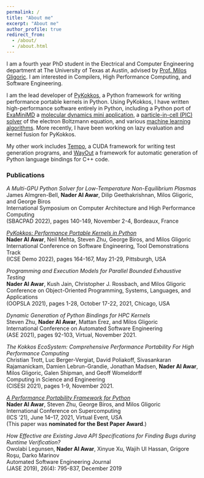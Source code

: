```yaml
---
permalink: /
title: "About me"
excerpt: "About me"
author_profile: true
redirect_from: 
  - /about/
  - /about.html
---
```


I am a fourth year PhD student in the Electrical and Computer
Engineering department at The University of Texas at Austin, advised
by [Prof. Milos Gligoric](http://users.ece.utexas.edu/~gligoric/). I am
interested in Compilers, High Performance Computing, and Software Engineering.

I am the lead developer of [PyKokkos](https://github.com/kokkos/pykokkos), a
Python framework for writing performance portable kernels in Python. Using PyKokkos,
I have written high-performance software entirely in Python, including a Python
port of [ExaMiniMD](https://github.com/kokkos/pykokkos/tree/main/examples/ExaMiniMD/standalone)
a [molecular dynamics mini application](https://github.com/ECP-copa/ExaMiniMD),
a [particle-in-cell (PIC) solver](https://ieeexplore.ieee.org/document/9980962)
of the electron Boltzmann equation, and various [machine learning](https://github.com/kokkos/pykokkos/tree/main/examples/NaiveBayes)
[algorithms](https://github.com/kokkos/pykokkos/tree/main/examples/LogisticRegression).
More recently, I have been working on lazy evaluation and kernel fusion for PyKokkos.

My other work includes [Tempo](https://dl.acm.org/doi/10.1145/3485543), a CUDA framework
for writing test generation programs, and [WayOut](https://github.com/EngineeringSoftware/wayout)
a framework for automatic generation of Python language bindings for C++ code.

### Publications

*A Multi-GPU Python Solver for Low-Temperature Non-Equilibrium Plasmas*\
James Almgren-Bell, **Nader Al Awar**, Dilip Geethakrishnan, Milos Gligoric, and George Biros\
International Symposium on Computer Architecture and High Performance Computing\
(SBACPAD 2022), pages 140-149, November 2-4, Bordeaux, France

[*PyKokkos: Performance Portable Kernels in Python*](https://naderalawar.github.io/files/AlAwarETAL22PyKokkosTool.pdf)\
**Nader Al Awar**, Neil Mehta, Steven Zhu, George Biros, and Milos Gligoric\
International Conference on Software Engineering, Tool Demonstrations Track\
(ICSE Demo 2022), pages 164-167, May 21-29, Pittsburgh, USA

*Programming and Execution Models for Parallel Bounded Exhaustive Testing*\
**Nader Al Awar**, Kush Jain, Christopher J. Rossbach, and Milos Gligoric\
Conference on Object-Oriented Programming, Systems, Languages, and Applications\
(OOPSLA 2021), pages 1-28, October 17-22, 2021, Chicago, USA

*Dynamic Generation of Python Bindings for HPC Kernels*\
Steven Zhu, **Nader Al Awar**, Mattan Erez, and Milos Gligoric\
International Conference on Automated Software Engineering\
(ASE 2021), pages 92-103, Virtual, November 2021.

*The Kokkos EcoSystem: Comprehensive Performance Portability For High Performance Computing*\
Christian Trott, Luc Berger-Vergiat, David Poliakoff, Sivasankaran Rajamanickam, Damien Lebrun-Grandie, Jonathan Madsen, **Nader Al Awar**, Milos Gligoric, Galen Shipman, and Geoff Womeldorff\
Computing in Science and Engineering\
(CISESI 2021), pages 1-9, November 2021.

[*A Performance Portability Framework for Python*](https://naderalawar.github.io/files/AlAwarETAL21PyKokkos.pdf)\
**Nader Al Awar**, Steven Zhu, George Biros, and Milos Gligoric\
International Conference on Supercomputing\
(ICS ’21), June 14–17, 2021, Virtual Event, USA\
(This paper was **nominated for the Best Paper Award**.)

*How Effective are Existing Java API Specifications for Finding Bugs during Runtime Verification?*\
Owolabi Legunsen, **Nader Al Awar**, Xinyue Xu, Wajih Ul Hassan, Grigore Roşu, Darko Marinov\
Automated Software Engineering Journal\
(JASE 2019), 26(4): 795-837, December 2019
